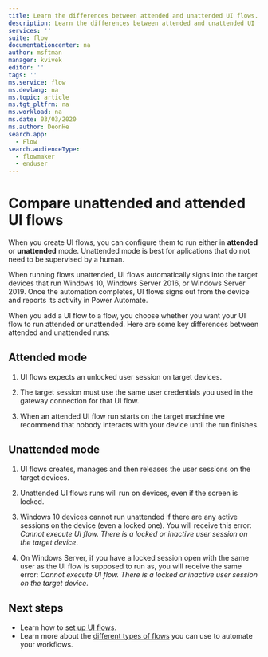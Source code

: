 ```yaml
---
title: Learn the differences between attended and unattended UI flows. | Microsoft Docs
description: Learn the differences between attended and unattended UI flows.
services: ''
suite: flow
documentationcenter: na
author: msftman
manager: kvivek
editor: ''
tags: ''
ms.service: flow
ms.devlang: na
ms.topic: article
ms.tgt_pltfrm: na
ms.workload: na
ms.date: 03/03/2020
ms.author: DeonHe
search.app: 
  - Flow
search.audienceType: 
  - flowmaker
  - enduser
---
```


# Compare unattended and attended UI flows

When you create UI flows, you can configure them to run either in **attended** or **unattended** mode. Unattended mode is best for aplications that do not need to be supervised by a human.

When running flows unattended, UI flows automatically signs into the target devices that run Windows 10, Windows Server 2016, or Windows Server 2019. Once the automation completes, UI flows signs out from the device and reports its activity in Power Automate.

When you add a UI flow to a flow, you choose whether you want your UI flow to run attended or unattended. Here are some key differences between attended and unattended runs:

## Attended mode

1. UI flows expects an unlocked user session on target devices.
1. The target session must use the same user credentials you used in the gateway connection for that UI flow.

1. When an attended UI flow run starts on the target machine we recommend that nobody interacts with your device until the run finishes.

## Unattended mode

1. UI flows creates, manages and then releases the user sessions on the target devices.

1. Unattended UI flows runs will run on devices, even if the screen is locked.

1. Windows 10 devices cannot run unattended if there are any active sessions on the device (even a locked one). You will receive this error: *Cannot execute UI flow. There is a locked or inactive user session on the target device*.

1. On Windows Server, if you have a locked session open with the same user as the UI flow is supposed to run as, you will receive the same error: *Cannot execute UI flow. There is a locked or inactive user session on the target device*.

## Next steps

- Learn how to [set up UI flows](setup.md). 
- Learn more about the [different types of flows](..\getting-started.md#types-of-flows) you can use to automate your workflows.



